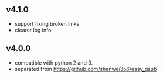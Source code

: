 ## v4.1.0

- support fixing broken links
- clearer log info

## v4.0.0

- compatible with python 2 and 3.
- separated from https://github.com/shenwei356/easy_qsub
